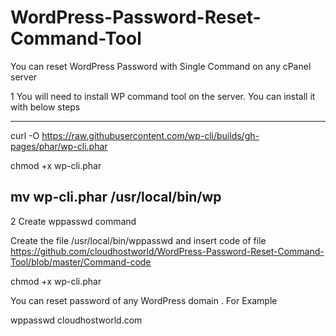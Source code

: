 # WordPress-Password-Reset-Command-Tool
You can reset WordPress Password with Single Command on any cPanel server

1  You will need to install WP command tool on the server. You can install it with below steps

----------------------
curl -O https://raw.githubusercontent.com/wp-cli/builds/gh-pages/phar/wp-cli.phar

chmod +x wp-cli.phar

mv wp-cli.phar /usr/local/bin/wp
----------------------

2 Create wppasswd command 

Create the file  /usr/local/bin/wppasswd  and insert code of file https://github.com/cloudhostworld/WordPress-Password-Reset-Command-Tool/blob/master/Command-code

chmod +x wp-cli.phar

You can reset password of any WordPress domain . 
For Example  

wppasswd  cloudhostworld.com

